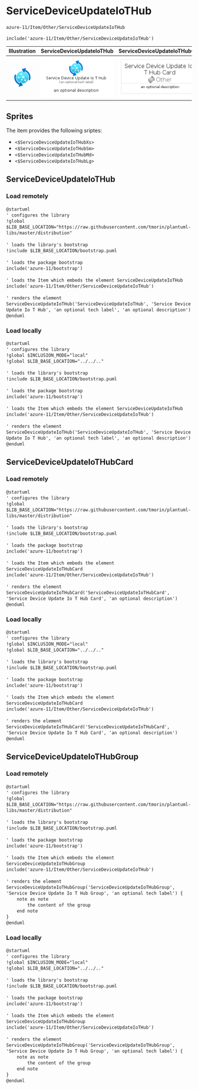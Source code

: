 # ServiceDeviceUpdateIoTHub


```text
azure-11/Item/Other/ServiceDeviceUpdateIoTHub
```

```text
include('azure-11/Item/Other/ServiceDeviceUpdateIoTHub')
```



| Illustration | ServiceDeviceUpdateIoTHub | ServiceDeviceUpdateIoTHubCard | ServiceDeviceUpdateIoTHubGroup |
| :---: | :---: | :---: | :---: |
| ![illustration for Illustration](../../../azure-11/Item/Other/ServiceDeviceUpdateIoTHub.png) | ![illustration for ServiceDeviceUpdateIoTHub](../../../azure-11/Item/Other/ServiceDeviceUpdateIoTHub.Local.png) | ![illustration for ServiceDeviceUpdateIoTHubCard](../../../azure-11/Item/Other/ServiceDeviceUpdateIoTHubCard.Local.png) | ![illustration for ServiceDeviceUpdateIoTHubGroup](../../../azure-11/Item/Other/ServiceDeviceUpdateIoTHubGroup.Local.png) |



## Sprites
The item provides the following sriptes:

- `<$ServiceDeviceUpdateIoTHubXs>`
- `<$ServiceDeviceUpdateIoTHubSm>`
- `<$ServiceDeviceUpdateIoTHubMd>`
- `<$ServiceDeviceUpdateIoTHubLg>`





## ServiceDeviceUpdateIoTHub

### Load remotely
```plantuml
@startuml
' configures the library
!global $LIB_BASE_LOCATION="https://raw.githubusercontent.com/tmorin/plantuml-libs/master/distribution"

' loads the library's bootstrap
!include $LIB_BASE_LOCATION/bootstrap.puml

' loads the package bootstrap
include('azure-11/bootstrap')

' loads the Item which embeds the element ServiceDeviceUpdateIoTHub
include('azure-11/Item/Other/ServiceDeviceUpdateIoTHub')

' renders the element
ServiceDeviceUpdateIoTHub('ServiceDeviceUpdateIoTHub', 'Service Device Update Io T Hub', 'an optional tech label', 'an optional description')
@enduml
```

### Load locally
```plantuml
@startuml
' configures the library
!global $INCLUSION_MODE="local"
!global $LIB_BASE_LOCATION="../../.."

' loads the library's bootstrap
!include $LIB_BASE_LOCATION/bootstrap.puml

' loads the package bootstrap
include('azure-11/bootstrap')

' loads the Item which embeds the element ServiceDeviceUpdateIoTHub
include('azure-11/Item/Other/ServiceDeviceUpdateIoTHub')

' renders the element
ServiceDeviceUpdateIoTHub('ServiceDeviceUpdateIoTHub', 'Service Device Update Io T Hub', 'an optional tech label', 'an optional description')
@enduml
```

## ServiceDeviceUpdateIoTHubCard

### Load remotely
```plantuml
@startuml
' configures the library
!global $LIB_BASE_LOCATION="https://raw.githubusercontent.com/tmorin/plantuml-libs/master/distribution"

' loads the library's bootstrap
!include $LIB_BASE_LOCATION/bootstrap.puml

' loads the package bootstrap
include('azure-11/bootstrap')

' loads the Item which embeds the element ServiceDeviceUpdateIoTHubCard
include('azure-11/Item/Other/ServiceDeviceUpdateIoTHub')

' renders the element
ServiceDeviceUpdateIoTHubCard('ServiceDeviceUpdateIoTHubCard', 'Service Device Update Io T Hub Card', 'an optional description')
@enduml
```

### Load locally
```plantuml
@startuml
' configures the library
!global $INCLUSION_MODE="local"
!global $LIB_BASE_LOCATION="../../.."

' loads the library's bootstrap
!include $LIB_BASE_LOCATION/bootstrap.puml

' loads the package bootstrap
include('azure-11/bootstrap')

' loads the Item which embeds the element ServiceDeviceUpdateIoTHubCard
include('azure-11/Item/Other/ServiceDeviceUpdateIoTHub')

' renders the element
ServiceDeviceUpdateIoTHubCard('ServiceDeviceUpdateIoTHubCard', 'Service Device Update Io T Hub Card', 'an optional description')
@enduml
```

## ServiceDeviceUpdateIoTHubGroup

### Load remotely
```plantuml
@startuml
' configures the library
!global $LIB_BASE_LOCATION="https://raw.githubusercontent.com/tmorin/plantuml-libs/master/distribution"

' loads the library's bootstrap
!include $LIB_BASE_LOCATION/bootstrap.puml

' loads the package bootstrap
include('azure-11/bootstrap')

' loads the Item which embeds the element ServiceDeviceUpdateIoTHubGroup
include('azure-11/Item/Other/ServiceDeviceUpdateIoTHub')

' renders the element
ServiceDeviceUpdateIoTHubGroup('ServiceDeviceUpdateIoTHubGroup', 'Service Device Update Io T Hub Group', 'an optional tech label') {
    note as note
        the content of the group
    end note
}
@enduml
```

### Load locally
```plantuml
@startuml
' configures the library
!global $INCLUSION_MODE="local"
!global $LIB_BASE_LOCATION="../../.."

' loads the library's bootstrap
!include $LIB_BASE_LOCATION/bootstrap.puml

' loads the package bootstrap
include('azure-11/bootstrap')

' loads the Item which embeds the element ServiceDeviceUpdateIoTHubGroup
include('azure-11/Item/Other/ServiceDeviceUpdateIoTHub')

' renders the element
ServiceDeviceUpdateIoTHubGroup('ServiceDeviceUpdateIoTHubGroup', 'Service Device Update Io T Hub Group', 'an optional tech label') {
    note as note
        the content of the group
    end note
}
@enduml
```

